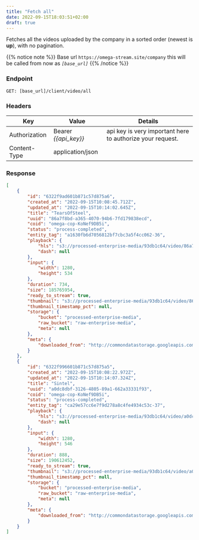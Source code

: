 ```yaml
---
title: "Fetch all"
date: 2022-09-15T18:03:51+02:00
draft: true
---
```


Fetches all the videos uploaded by the company in a sorted order (newest is **up**), with no pagination.

{{% notice note %}}
Base url `https://omega-stream.site/company` this will be called from now as *`[base_url]`*
{{% /notice %}}

### Endpoint
```url
GET: [base_url]/client/video/all
```

### Headers
| Key           | Value              | Details                                                 |
|---------------|--------------------|---------------------------------------------------------|
| Authorization | Bearer *{{api_key}}* | api key is very important here to authorize your request. |
| Content-Type  | application/json   |                                                         |


### Response
```json
[
    {
        "id": "6322f9ad601b871c57d875a6",
        "created_at": "2022-09-15T10:08:45.712Z",
        "updated_at": "2022-09-15T10:14:02.645Z",
        "title": "TearsOfSteel",
        "uuid": "86a7f8bd-a365-4070-94b6-7fd179838ecd",
        "coid": "omega-cop-KoNef9DB5i",
        "status": "process-completed",
        "entity_tag": "a1630fb6d7056812bf7cbc3a5f4cc062-36",
        "playback": {
            "hls": "s3://processed-enterprise-media/93db1c64/video/86a7f8bd-a365-4070-94b6-7fd179838ecd/playlist.m3u8",
            "dash": null
        },
        "input": {
            "width": 1280,
            "height": 534
        },
        "duration": 734,
        "size": 185765954,
        "ready_to_stream": true,
        "thumbnail": "s3://processed-enterprise-media/93db1c64/video/86a7f8bd-a365-4070-94b6-7fd179838ecd/thumbnail.png",
        "thumbnail_timestamp_pct": null,
        "storage": {
            "bucket": "processed-enterprise-media",
            "raw_bucket": "raw-enterprise-media",
            "meta": null
        },
        "meta": {
            "downloaded_from": "http://commondatastorage.googleapis.com/gtv-videos-bucket/sample/TearsOfSteel.mp4"
        }
    },
    {
        "id": "6322f996601b871c57d875a5",
        "created_at": "2022-09-15T10:08:22.972Z",
        "updated_at": "2022-09-15T10:14:07.324Z",
        "title": "Sintel",
        "uuid": "a0dc8dbf-3126-4805-89a1-662a33331f93",
        "coid": "omega-cop-KoNef9DB5i",
        "status": "process-completed",
        "entity_tag": "ca29e57cc6e7f9d278a8c4fe4934c53c-37",
        "playback": {
            "hls": "s3://processed-enterprise-media/93db1c64/video/a0dc8dbf-3126-4805-89a1-662a33331f93/playlist.m3u8",
            "dash": null
        },
        "input": {
            "width": 1280,
            "height": 546
        },
        "duration": 888,
        "size": 190612452,
        "ready_to_stream": true,
        "thumbnail": "s3://processed-enterprise-media/93db1c64/video/a0dc8dbf-3126-4805-89a1-662a33331f93/thumbnail.png",
        "thumbnail_timestamp_pct": null,
        "storage": {
            "bucket": "processed-enterprise-media",
            "raw_bucket": "raw-enterprise-media",
            "meta": null
        },
        "meta": {
            "downloaded_from": "http://commondatastorage.googleapis.com/gtv-videos-bucket/sample/Sintel.mp4"
        }
    }
]
```